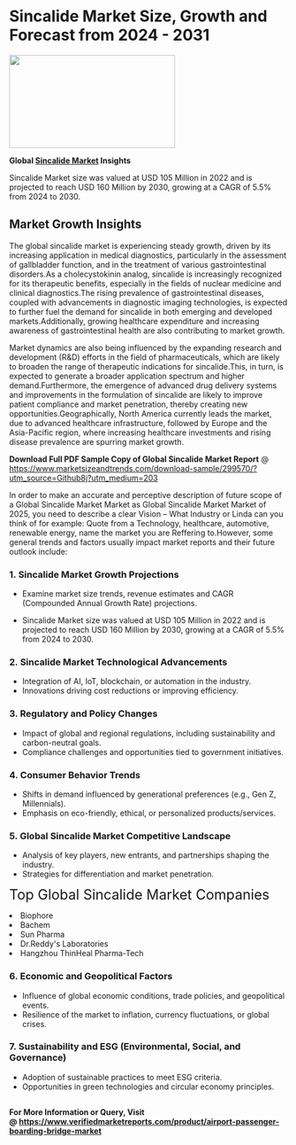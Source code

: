 <H1>Sincalide Market Size, Growth and Forecast from 2024 - 2031</H1><img class="aligncenter size-medium wp-image-584254" src="https://thirdeyenews.in/wp-content/uploads/2024/09/Global-Market-Research-300x168.jpeg" alt="" width="300" height="168" /><p><strong>Global&nbsp;<a href="https://www.marketsizeandtrends.com/download-sample/299570/?utm_source=Github8j?utm_medium=203">Sincalide Market</a> Insights</strong></p><p>Sincalide Market size was valued at USD 105 Million in 2022 and is projected to reach USD 160 Million by 2030, growing at a CAGR of 5.5% from 2024 to 2030.</p><p><h2>Market Growth Insights</h2> <p>The global sincalide market is experiencing steady growth, driven by its increasing application in medical diagnostics, particularly in the assessment of gallbladder function, and in the treatment of various gastrointestinal disorders.As a cholecystokinin analog, sincalide is increasingly recognized for its therapeutic benefits, especially in the fields of nuclear medicine and clinical diagnostics.The rising prevalence of gastrointestinal diseases, coupled with advancements in diagnostic imaging technologies, is expected to further fuel the demand for sincalide in both emerging and developed markets.Additionally, growing healthcare expenditure and increasing awareness of gastrointestinal health are also contributing to market growth.</p> <p>Market dynamics are also being influenced by the expanding research and development (R&D) efforts in the field of pharmaceuticals, which are likely to broaden the range of therapeutic indications for sincalide.This, in turn, is expected to generate a broader application spectrum and higher demand.Furthermore, the emergence of advanced drug delivery systems and improvements in the formulation of sincalide are likely to improve patient compliance and market penetration, thereby creating new opportunities.Geographically, North America currently leads the market, due to advanced healthcare infrastructure, followed by Europe and the Asia-Pacific region, where increasing healthcare investments and rising disease prevalence are spurring market growth.</p> <p><span class=""><strong>Download Full PDF Sample Copy of Global Sincalide Market Report</strong> @ <a href="https://www.marketsizeandtrends.com/download-sample/299570/?utm_source=Github8j?utm_medium=203" target="_blank">https://www.marketsizeandtrends.com/download-sample/299570/?utm_source=Github8j?utm_medium=203</a></span></p><p>In order to make an accurate and perceptive description of future scope of a Global&nbsp;Sincalide Market Market as Global&nbsp;Sincalide Market Market of 2025, you need to describe a clear Vision &ndash; What Industry or Linda can you think of for example: Quote from a Technology, healthcare, automotive, renewable energy, name the market you are Reffering to.However, some general trends and factors usually impact market reports and their future outlook include:</p><h3>1.&nbsp;<strong>Sincalide Market Growth Projections</strong></h3><ul><li>Examine market size trends, revenue estimates and CAGR (Compounded Annual Growth Rate) projections.</li><li><p>Sincalide Market size was valued at USD 105 Million in 2022 and is projected to reach USD 160 Million by 2030, growing at a CAGR of 5.5% from 2024 to 2030.</p></li></ul><h3>2.&nbsp;<strong>Sincalide Market Technological Advancements</strong></h3><ul><li>Integration of AI, IoT, blockchain, or automation in the industry.</li><li>Innovations driving cost reductions or improving efficiency.</li></ul><h3>3.&nbsp;<strong>Regulatory and Policy Changes</strong></h3><ul><li>Impact of global and regional regulations, including sustainability and carbon-neutral goals.</li><li>Compliance challenges and opportunities tied to government initiatives.</li></ul><h3>4.&nbsp;<strong>Consumer Behavior Trends</strong></h3><ul><li>Shifts in demand influenced by generational preferences (e.g., Gen Z, Millennials).</li><li>Emphasis on eco-friendly, ethical, or personalized products/services.</li></ul><h3>5.&nbsp;<strong>Global Sincalide Market Competitive Landscape</strong></h3><ul><li>Analysis of key players, new entrants, and partnerships shaping the industry.</li><li>Strategies for differentiation and market penetration.</li></ul><p data-pm-slice="1 1 []"><span style="color: inherit; font-family: inherit; font-size: 25px;">Top Global Sincalide Market Companies</span></p><div class="" data-test-id=""><p><li>Biophore</li><li> Bachem</li><li> Sun Pharma</li><li> Dr.Reddy's Laboratories</li><li> Hangzhou ThinHeal Pharma-Tech</li></p></div><h3>6.&nbsp;<strong>Economic and Geopolitical Factors</strong></h3><ul><li>Influence of global economic conditions, trade policies, and geopolitical events.</li><li>Resilience of the market to inflation, currency fluctuations, or global crises.</li></ul><h3>7.&nbsp;<strong>Sustainability and ESG (Environmental, Social, and Governance)</strong></h3><ul><li>Adoption of sustainable practices to meet ESG criteria.</li><li>Opportunities in green technologies and circular economy principles.</li></ul><h2><strong style="font-size: 14px;">For More Information or Query, Visit @&nbsp;</strong><a style="background-color: #ffffff; font-size: 14px;" href="https://www.marketsizeandtrends.com/report/sincalide-market/" target="_blank">https://www.verifiedmarketreports.com/product/airport-passenger-boarding-bridge-market</a></h2>
